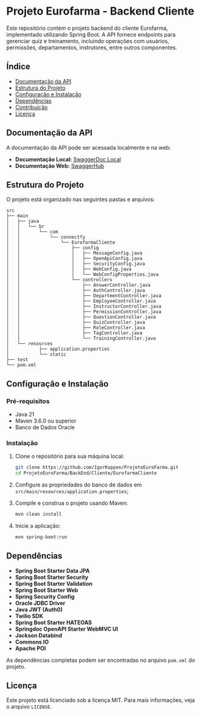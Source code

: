 # Projeto Eurofarma - Backend Cliente

Este repositório contém o projeto backend do cliente Eurofarma, implementado utilizando Spring Boot. A API fornece endpoints para gerenciar quiz e treinamento, incluindo operações com usuários, permissões, departamentos, instrutores, entre outros componentes.

## Índice

- [Documentação da API](#documentação-da-api)
- [Estrutura do Projeto](#estrutura-do-projeto)
- [Configuração e Instalação](#configuração-e-instalação)
- [Dependências](#dependências)
- [Contribuição](#contribuição)
- [Licença](#licença)

## Documentação da API

A documentação da API pode ser acessada localmente e na web:

- **Documentação Local:** [SwaggerDoc Local](https://github.com/IgorKoppen/ProjetoEuroFarma/blob/main/BackEnd/Cliente/EurofarmaCliente/SwaggerDoc/index.html)
- **Documentação Web:** [SwaggerHub](https://app.swaggerhub.com/apis/IGORPASQUALINO/projeto-euro_farma/v1.0.0)

## Estrutura do Projeto

O projeto está organizado nas seguintes pastas e arquivos:

```plaintext
src
├── main
│   ├── java
│   │   └── br
│   │       └── com
│   │           └── connectfy
│   │               └── EurofarmaCliente
│   │                   ├── config
│   │                   │   ├── MessageConfig.java
│   │                   │   ├── OpenApiConfig.java
│   │                   │   ├── SecurityConfig.java
│   │                   │   ├── WebConfig.java
│   │                   │   └── WebConfigProperties.java
│   │                   └── controllers
│   │                       ├── AnswerController.java
│   │                       ├── AuthController.java
│   │                       ├── DepartmentController.java
│   │                       ├── EmployeeController.java
│   │                       ├── InstructorController.java
│   │                       ├── PermissionController.java
│   │                       ├── QuestionController.java
│   │                       ├── QuizController.java
│   │                       ├── RoleController.java
│   │                       ├── TagController.java
│   │                       └── TrainingController.java
│   └── resources
│           ├── application.properties
│           └── static
├── test
└── pom.xml
```

## Configuração e Instalação

### Pré-requisitos

- Java 21
- Maven 3.6.0 ou superior
- Banco de Dados Oracle

### Instalação

1. Clone o repositório para sua máquina local:

    ```bash
    git clone https://github.com/IgorKoppen/ProjetoEuroFarma.git
    cd ProjetoEuroFarma/BackEnd/Cliente/EurofarmaCliente
    ```

2. Configure as propriedades do banco de dados em `src/main/resources/application.properties`;

3. Compile e construa o projeto usando Maven:

    ```bash
    mvn clean install
    ```

4. Inicie a aplicação:

    ```bash
    mvn spring-boot:run
    ```

## Dependências

- **Spring Boot Starter Data JPA**
- **Spring Boot Starter Security**
- **Spring Boot Starter Validation**
- **Spring Boot Starter Web**
- **Spring Security Config**
- **Oracle JDBC Driver**
- **Java JWT (Auth0)**
- **Twilio SDK**
- **Spring Boot Starter HATEOAS**
- **Springdoc OpenAPI Starter WebMVC UI**
- **Jackson Databind**
- **Commons IO**
- **Apache POI**

As dependências completas podem ser encontradas no arquivo `pom.xml` do projeto.

## Licença

Este projeto está licenciado sob a licença MIT. Para mais informações, veja o arquivo `LICENSE`.
